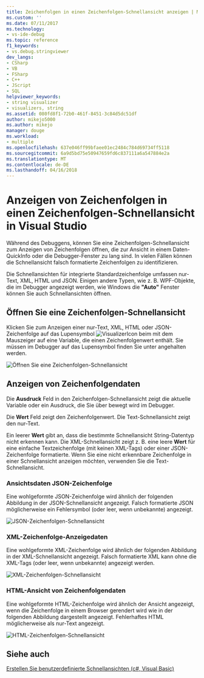 ```yaml
---
title: Zeichenfolgen in einen Zeichenfolgen-Schnellansicht anzeigen | Microsoft Docs
ms.custom: ''
ms.date: 07/11/2017
ms.technology:
- vs-ide-debug
ms.topic: reference
f1_keywords:
- vs.debug.stringviewer
dev_langs:
- CSharp
- VB
- FSharp
- C++
- JScript
- SQL
helpviewer_keywords:
- string visualizer
- visualizers, string
ms.assetid: 080fd8f1-72b0-461f-8451-3c84d5dc51df
author: mikejo5000
ms.author: mikejo
manager: douge
ms.workload:
- multiple
ms.openlocfilehash: 637e046ff99bfaee01ec2484c784d69734ff5118
ms.sourcegitcommit: 6a9d5bd75e50947659fd6c837111a6a547884e2a
ms.translationtype: MT
ms.contentlocale: de-DE
ms.lasthandoff: 04/16/2018
---
```

# <a name="view-strings-in-a-string-visualizer-in-visual-studio"></a>Anzeigen von Zeichenfolgen in einen Zeichenfolgen-Schnellansicht in Visual Studio
Während des Debuggens, können Sie eine Zeichenfolgen-Schnellansicht zum Anzeigen von Zeichenfolgen öffnen, die zur Ansicht in einem Daten-QuickInfo oder die Debugger-Fenster zu lang sind. In vielen Fällen können die Schnellansicht falsch formatierte Zeichenfolgen zu identifizieren.

Die Schnellansichten für integrierte Standardzeichenfolge umfassen nur-Text, XML, HTML und JSON. Einigen andere Typen, wie z. B. WPF-Objekte, die im Debugger angezeigt werden, wie Windows die **"Auto"** Fenster können Sie auch Schnellansichten öffnen.

## <a name="open-a-string-visualizer"></a>Öffnen Sie eine Zeichenfolgen-Schnellansicht

Klicken Sie zum Anzeigen einer nur-Text, XML, HTML oder JSON-Zeichenfolge auf das Lupensymbol ![VisualizerIcon](../debugger/media/dbg-tips-visualizer-icon.png "Schnellansicht Symbol") beim mit dem Mauszeiger auf eine Variable, die einen Zeichenfolgenwert enthält. Sie müssen im Debugger auf das Lupensymbol finden Sie unter angehalten werden.

![Öffnen Sie eine Zeichenfolgen-Schnellansicht](../debugger/media/dbg-tips-string-visualizers.png "OpenStringVisualizer")

## <a name="view-string-data"></a>Anzeigen von Zeichenfolgendaten

Die **Ausdruck** Feld in den Zeichenfolgen-Schnellansicht zeigt die aktuelle Variable oder ein Ausdruck, die Sie über bewegt wird im Debugger.

Die **Wert** Feld zeigt den Zeichenfolgenwert. Die Text-Schnellansicht zeigt den nur-Text.

Ein leerer **Wert** gibt an, dass die bestimmte Schnellansicht String-Datentyp nicht erkennen kann. Die XML-Schnellansicht zeigt z. B. eine leere **Wert** für eine einfache Textzeichenfolge (mit keinen XML-Tags) oder einer JSON-Zeichenfolge formatierte. Wenn Sie eine nicht erkennbare Zeichenfolge in einer Schnellansicht anzeigen möchten, verwenden Sie die Text-Schnellansicht.

### <a name="view-json-string-data"></a>Ansichtsdaten JSON-Zeichenfolge

Eine wohlgeformte JSON-Zeichenfolge wird ähnlich der folgenden Abbildung in der JSON-Schnellansicht angezeigt. Falsch formatierte JSON möglicherweise ein Fehlersymbol (oder leer, wenn unbekannte) angezeigt.

![JSON-Zeichenfolgen-Schnellansicht](../debugger/media/dbg-tips-string-visualizer-json.png "JSON-Zeichenfolgen-Schnellansicht")

### <a name="view-xml-string-data"></a>XML-Zeichenfolge-Anzeigedaten

Eine wohlgeformte XML-Zeichenfolge wird ähnlich der folgenden Abbildung in der XML-Schnellansicht angezeigt. Falsch formatierte XML kann ohne die XML-Tags (oder leer, wenn unbekannte) angezeigt werden.

![XML-Zeichenfolgen-Schnellansicht](../debugger/media/dbg-string-visualizers-xml.png "XML-Zeichenfolgen-Schnellansicht")

### <a name="view-html-string-data"></a>HTML-Ansicht von Zeichenfolgendaten

Eine wohlgeformte HTML-Zeichenfolge wird ähnlich der Ansicht angezeigt, wenn die Zeichenfolge in einem Browser gerendert wird wie in der folgenden Abbildung dargestellt angezeigt. Fehlerhaftes HTML möglicherweise als nur-Text angezeigt.

![HTML-Zeichenfolgen-Schnellansicht](../debugger/media/dbg-string-visualizers-html.png "HTML-Zeichenfolgen-Schnellansicht")

## <a name="see-also"></a>Siehe auch  
 [Erstellen Sie benutzerdefinierte Schnellansichten (c#, Visual Basic)](../debugger/create-custom-visualizers-of-data.md)
